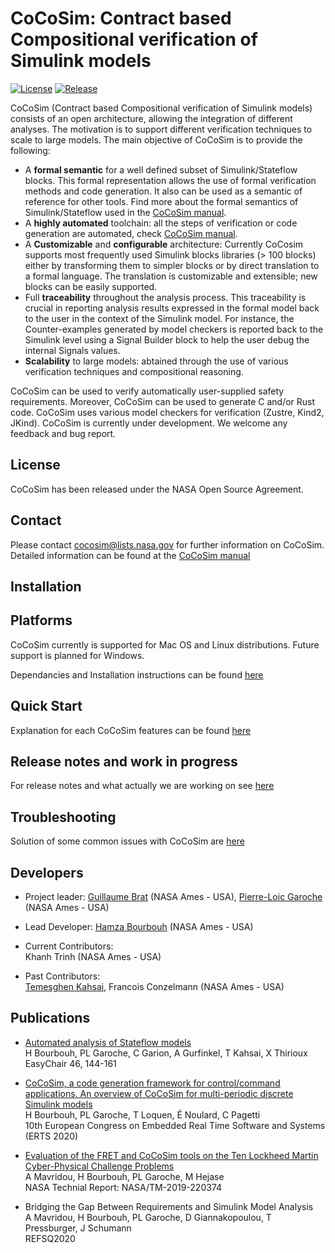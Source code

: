 **CoCoSim: Contract based Compositional verification of Simulink models**
=====================================================================

[![License](https://img.shields.io/badge/license-NOSA%201.3-blue.svg)](LICENSE.pdf)
[![Release](https://img.shields.io/badge/release-v1.0-orange.svg)](https://github.com/NASA-SW-VnV/CoCoSim/releases/)

CoCoSim (Contract based Compositional verification of Simulink models) 
consists of an open architecture, allowing the integration of different analyses. The motivation is to support different verification techniques to scale to large models. The main objective of CoCoSim is to provide the following:
* A **formal semantic** for a well defined subset of Simulink/Stateflow blocks. This formal representation allows the use of formal verification methods and code generation. It also can be used as a semantic of reference for other tools. Find more about the formal semantics of Simulink/Stateflow used in the [CoCoSim manual](doc/cocosim_user_manual.pdf).
* A **highly automated** toolchain: all the steps of verification or code generation are automated, check [CoCoSim manual](doc/cocosim_user_manual.pdf).
* A **Customizable** and **configurable** architecture: Currently CoCosim supports most frequently used Simulink blocks libraries (> 100 blocks) either by transforming them to simpler blocks or by direct translation to a formal language. The translation is customizable and extensible; new blocks can be easily supported.
* Full **traceability** throughout the analysis process. This traceability is crucial in reporting analysis results expressed in the formal model back to the user in the context of the Simulink model. For instance, the Counter-examples generated by model checkers is reported back to the Simulink level using a Signal Builder block to help the user debug the internal Signals values.
* **Scalability** to large models: abtained through the use of various verification techniques and compositional reasoning.

CoCoSim can be used to
verify automatically user-supplied safety requirements. Moreover,
CoCoSim can be used to generate C and/or Rust code. 
CoCoSim uses various model checkers for verification (Zustre, Kind2, JKind).
CoCoSim is currently under development. We welcome any feedback and bug report.

**License**
-------

CoCoSim has been released under the NASA Open Source Agreement.

**Contact**
-------

Please contact cocosim@lists.nasa.gov for further information on CoCoSim. Detailed information can be found at the [CoCoSim manual](doc/cocosim_user_manual.pdf)

**Installation**
---------------

Platforms
---------
CoCoSim currently is supported for Mac OS and Linux distributions. Future support is planned for Windows.

Dependancies and Installation instructions can be found [here](INSTALL.md)

**Quick Start**
-------------------

Explanation for each CoCoSim features can be found [here](doc/EXAMPLES.md)


**Release notes and work in progress**
-------------

For release notes and what actually we are working on see [here](RELEASE_NOTES.md)

**Troubleshooting**
-------------------

Solution of some common issues with CoCoSim are [here](doc/TROUBLESHOOTING.md)


## **Developers**

* Project leader: [Guillaume Brat](https://ti.arc.nasa.gov/profile/brat/) (NASA Ames - USA), [Pierre-Loic Garoche](https://ti.arc.nasa.gov/profile/garoche/) (NASA Ames - USA)
* Lead Developer: [Hamza Bourbouh](https://ti.arc.nasa.gov/profile/bourbouh/) (NASA Ames - USA)

* Current Contributors: \
Khanh Trinh (NASA Ames - USA)

* Past Contributors: \
[Temesghen Kahsai](http://www.lememta.info/), Francois Conzelmann (NASA Ames - USA)


**Publications**
------------

* [Automated analysis of Stateflow models](https://oatao.univ-toulouse.fr/22654/1/bourbouh_22654.pdf)\
H Bourbouh, PL Garoche, C Garion, A Gurfinkel, T Kahsai, X Thirioux\
EasyChair 46, 144-161

* [CoCoSim, a code generation framework for control/command applications. An overview of CoCoSim for multi-periodic discrete Simulink models](https://hal.archives-ouvertes.fr/hal-02441334/document)\
H Bourbouh, PL Garoche, T Loquen, É Noulard, C Pagetti\
10th European Congress on Embedded Real Time Software and Systems (ERTS 2020)

* [Evaluation of the FRET and CoCoSim tools on the Ten Lockheed Martin Cyber-Physical Challenge Problems](http://www.garoche.net/publication/nasatm-2019-220374/nasatm-2019-220374.pdf)\
A Mavridou, H Bourbouh, PL Garoche, M Hejase\
NASA Technial Report: NASA/TM-2019-220374

* Bridging the Gap Between Requirements and Simulink Model Analysis\
A Mavridou, H Bourbouh, PL Garoche, D Giannakopoulou, T Pressburger, J Schumann\
REFSQ2020